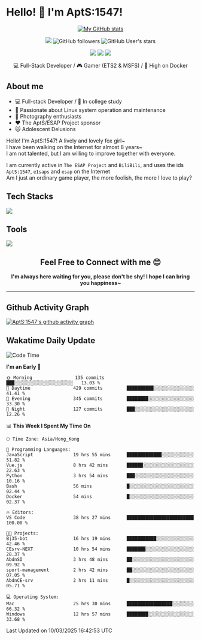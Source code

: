 # Hello! 👋 I'm AptS:1547! 

<div align="center">

 [![My GitHub stats](https://github-readme-stats.vercel.app/api?username=AptS-1547&show_icons=true&theme=transparent)](https://github.com/AptS-1547)

 ![](https://komarev.com/ghpvc/?username=AptS-1547&color=blue&style=flat-square)
 ![GitHub followers](https://img.shields.io/github/followers/AptS-1547?style=flat-square)
 ![GitHub User's stars](https://img.shields.io/github/stars/AptS-1547?style=flat-square)
 
 [![](https://img.shields.io/badge/website-4493f8?style=for-the-badge&logo=About.me&logoColor=white)](https://esaps.net/)
 [![](https://img.shields.io/badge/RSS-4493f8?style=for-the-badge&logo=rss&logoColor=white)](https://esaps.net/feed/)
 [![](https://img.shields.io/badge/Email-4493f8?style=for-the-badge&logo=gmail&logoColor=white)](mailto:apts-1547@esaps.net)

 💻 Full-Stack Developer / 🎮 Gamer (ETS2 & MSFS) / 🐋 High on Docker

</div>

## About me

- 💻 Full-stack Developer / 🏫 In college study
- 📶 Passionate about Linux system operation and maintenance
- 📸 Photography enthusiasts
- ❤ The AptS/ESAP Project sponsor
- 🐱 Adolescent Delusions

Hello! I'm AptS:1547! A lively and lovely fox girl~  
I have been walking on the Internet for almost 8 years~  
I am not talented, but I am willing to improve together with everyone.  

I am currently active in `The ESAP Project` and `BiliBili`, and uses the ids `AptS:1547`, `e1saps` and `esap` on the Internet  
Am I just an ordinary game player, the more foolish, the more I love to play?  

## Tech Stacks
<a href="https://skillicons.dev">
  <img src="https://skillicons.dev/icons?i=py,arduino,php,html,css,javascript,typescript,bash,java,kotlin,vue,go,nodejs,cpp,rust,tailwind" />
</a>
   
## Tools

<a href="https://skillicons.dev">
  <img src="https://skillicons.dev/icons?i=ae,pr,ps,au,blender,visualstudio,vscode,androidstudio,idea,anaconda,gradle,maven,npm,vite,yarn,cloudflare,docker,git,github,githubactions,jenkins,nginx,workers,wordpress,sentry,grafana,prometheus,postgres,mysql,mongodb,redis" />
</a>

## <div align="center"> Feel Free to Connect with me 😊 </div>

**<div align="center">I'm always here waiting for you, please don't be shy! I hope I can bring you happiness~</div>**

----------------------

## Github Activity Graph

[![AptS:1547's github activity graph](https://github-readme-activity-graph.vercel.app/graph?username=AptS-1547&theme=react-dark)](https://github.com/AptS-1547)

## Wakatime Daily Update

<!--START_SECTION:waka-->
![Code Time](http://img.shields.io/badge/Code%20Time-325%20hrs%2028%20mins-blue)

**I'm an Early 🐤** 

```text
🌞 Morning                135 commits         ███░░░░░░░░░░░░░░░░░░░░░░   13.03 % 
🌆 Daytime                429 commits         ██████████░░░░░░░░░░░░░░░   41.41 % 
🌃 Evening                345 commits         ████████░░░░░░░░░░░░░░░░░   33.30 % 
🌙 Night                  127 commits         ███░░░░░░░░░░░░░░░░░░░░░░   12.26 % 
```


📊 **This Week I Spent My Time On** 

```text
🕑︎ Time Zone: Asia/Hong_Kong

💬 Programming Languages: 
JavaScript               19 hrs 55 mins      █████████████░░░░░░░░░░░░   51.82 % 
Vue.js                   8 hrs 42 mins       ██████░░░░░░░░░░░░░░░░░░░   22.63 % 
Python                   3 hrs 54 mins       ███░░░░░░░░░░░░░░░░░░░░░░   10.16 % 
Bash                     56 mins             █░░░░░░░░░░░░░░░░░░░░░░░░   02.44 % 
Docker                   54 mins             █░░░░░░░░░░░░░░░░░░░░░░░░   02.37 % 

🔥 Editors: 
VS Code                  38 hrs 27 mins      █████████████████████████   100.00 % 

🐱‍💻 Projects: 
Bj35-bot                 16 hrs 19 mins      ███████████░░░░░░░░░░░░░░   42.46 % 
CEsrv-NEXT               10 hrs 54 mins      ███████░░░░░░░░░░░░░░░░░░   28.37 % 
AbdnSI                   3 hrs 48 mins       ██░░░░░░░░░░░░░░░░░░░░░░░   09.92 % 
sport-management         2 hrs 42 mins       ██░░░░░░░░░░░░░░░░░░░░░░░   07.05 % 
AbdnCE-srv               2 hrs 11 mins       █░░░░░░░░░░░░░░░░░░░░░░░░   05.71 % 

💻 Operating System: 
Mac                      25 hrs 30 mins      █████████████████░░░░░░░░   66.32 % 
Windows                  12 hrs 57 mins      ████████░░░░░░░░░░░░░░░░░   33.68 % 
```


 Last Updated on 10/03/2025 16:42:53 UTC
<!--END_SECTION:waka-->
